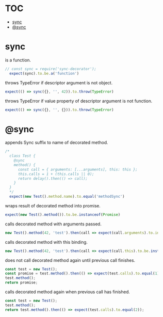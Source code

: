 # TOC
   - [sync](#sync)
   - [@sync](#sync)
<a name=""></a>
 
<a name="sync"></a>
# sync
is a function.

```js
// const sync = require('sync-decorator');
  expect(sync).to.be.a('function')
```

throws TypeError if descriptor argument is not object.

```js
expect(() => sync({}, '', 42)).to.throw(TypeError)
```

throws TypeError if value property of descriptor argument is not function.

```js
expect(() => sync({}, '', {})).to.throw(TypeError)
```

<a name="sync"></a>
# @sync
appends Sync suffix to name of decorated method.

```js
/*
  class Test {
    @sync
    method() {
      const call = { arguments: [...arguments], this: this };
      this.calls = 1 + (this.calls || 0);
      return delay().then(() => call);
    }
  }
  */
  expect(new Test().method.name).to.equal('methodSync')
```

wraps result of decorated method into promise.

```js
expect(new Test().method()).to.be.instanceof(Promise)
```

calls decorated method with arguments passed.

```js
new Test().method(42, 'test').then(call => expect(call.arguments).to.include.members([42, 'test']))
```

calls decorated method with this binding.

```js
new Test().method(42, 'test').then(call => expect(call.this).to.be.instanceof(Test))
```

does not call decorated method again until previous call finishes.

```js
const test = new Test();
const promise = test.method().then(() => expect(test.calls).to.equal(1));
test.method();
return promise;
```

calls decorated method again when previous call has finished.

```js
const test = new Test();
test.method();
return test.method().then(() => expect(test.calls).to.equal(2));
```

